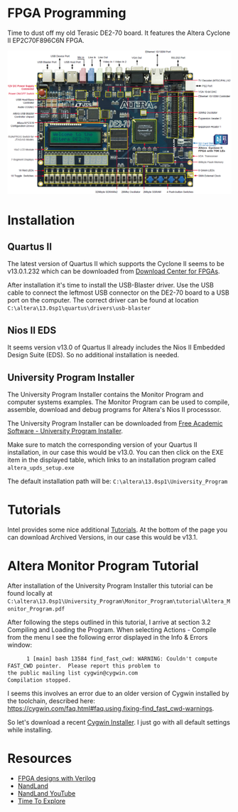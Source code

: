 # FPGA Programming

Time to dust off my old Terasic DE2-70 board. It features the Altera Cyclone II EP2C70F896C6N FPGA.

![DE2-70](https://github.com/n0123maker/n0123maker.github.io/blob/master/images/de2-70.png)

# Installation

## Quartus II
The latest version of Quartus II which supports the Cyclone II seems to be v13.0.1.232 which can be downloaded from [Download Center for FPGAs](https://fpgasoftware.intel.com/13.0sp1/).

After installation it's time to install the USB-Blaster driver. Use the USB cable to connect the leftmost USB
connector on the DE2-70 board to a USB port on the computer. The correct driver can be found at location ```C:\altera\13.0sp1\quartus\drivers\usb-blaster```

## Nios II EDS
It seems version v13.0 of Quartus II already includes the Nios II Embedded Design Suite (EDS). So no additional installation is needed.

## University Program Installer
The University Program Installer contains the Monitor Program and computer systems examples. The Monitor Program can be used to compile, assemble, download and debug programs for Altera's Nios II processsor. 

The University Program Installer can be downloaded from [Free Academic Software - University Program Installer](https://www.intel.com/content/www/us/en/programmable/support/training/university/materials-software.html).

Make sure to match the corresponding version of your Quartus II installation, in our case this would be v13.0. You can then click on the EXE item in the displayed table, which links to an installation program called ```altera_upds_setup.exe```

The default installation path will be: ```C:\altera\13.0sp1\University_Program```

# Tutorials
Intel provides some nice additional [Tutorials](https://software.intel.com/en-us/fpga-academic/learn/tutorials). At the bottom of the page you can download Archived Versions, in our case this would be v13.1.

# Altera Monitor Program Tutorial
After installation of the University Program Installer this tutorial can be found locally at ```C:\altera\13.0sp1\University_Program\Monitor_Program\tutorial\Altera_Monitor_Program.pdf```

After following the steps outlined in this tutorial, I arrive at section 3.2 Compiling and Loading the Program. When selecting Actions - Compile from the menu I see the following error displayed in the Info & Errors window:
```
      1 [main] bash 13584 find_fast_cwd: WARNING: Couldn't compute FAST_CWD pointer.  Please report this problem to
the public mailing list cygwin@cygwin.com
Compilation stopped.
```
I seems this involves an error due to an older version of Cygwin installed by the toolchain, described here: https://cygwin.com/faq.html#faq.using.fixing-find_fast_cwd-warnings.

So let's download a recent [Cygwin Installer](https://cygwin.com/setup-x86_64.exe). I just go with all default settings while installing.

# Resources
* [FPGA designs with Verilog](https://verilogguide.readthedocs.io/en/latest)
* [NandLand](https://www.nandland.com)
* [NandLand YouTube](https://www.youtube.com/nandland)
* [Time To Explore](https://timetoexplore.net)
